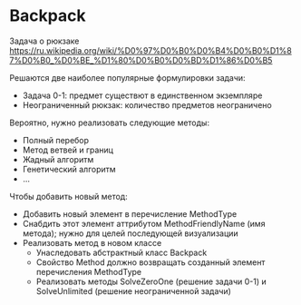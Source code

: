 # Backpack
Задача о рюкзаке https://ru.wikipedia.org/wiki/%D0%97%D0%B0%D0%B4%D0%B0%D1%87%D0%B0_%D0%BE_%D1%80%D0%B0%D0%BD%D1%86%D0%B5

Решаются две наиболее популярные формулировки задачи: 
  * Задача 0-1: предмет существют в единственном экземпляре
  * Неограниченный рюкзак: количество предметов неограничено
  
Вероятно, нужно реализовать следующие методы:
  * Полный перебор
  * Метод ветвей и границ
  * Жадный алгоритм
  * Генетический алгоритм
  * ...
  
Чтобы добавить новый метод:
* Добавить новый элемент в перечисление MethodType
* Снабдить этот элемент аттрибутом MethodFriendlyName (имя метода); нужно для целей последующей визуализации
* Реализовать метод в новом классе 
  * Унаследовать абстрактный класс Backpack
  * Свойство Method должно возвращать созданный элемент перечисления MethodType
  * Реализовать методы SolveZeroOne (решение задачи 0-1) и SolveUnlimited (решение неограниченной задачи)



